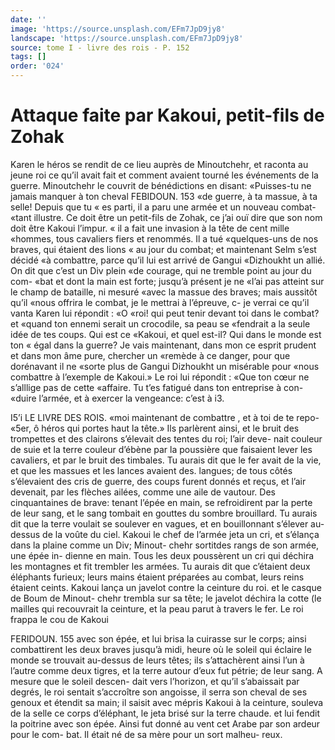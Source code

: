 ```yaml
---
date: ''
image: 'https://source.unsplash.com/EFm7JpD9jy8'
landscape: 'https://source.unsplash.com/EFm7JpD9jy8'
source: tome I - livre des rois - P. 152
tags: []
order: '024'
---
```


# Attaque faite par Kakoui, petit-fils de Zohak

Karen le héros se rendit de ce lieu auprès de Minoutchehr, et raconta au jeune roi ce qu’il avait fait et comment avaient tourné les événements de la guerre. Minoutchehr le couvrit de bénédictions en disant: «Puisses-tu ne jamais manquer à ton cheval
FEBIDOUN. 153 «de guerre, à ta massue, à ta selle! Depuis que tu
« es parti, il a paru une armée et un nouveau combat-
«tant illustre. Ce doit être un petit-fils de Zohak, ce j’ai ouï dire que son nom doit être Kakoui l’impur.
« il a fait une invasion à la tête de cent mille «hommes, tous cavaliers fiers et renommés. Il a tué «quelques-uns de nos braves, qui étaient des lions « au jour du combat; et maintenant Selm s’est décidé
«à combattre, parce qu’il lui est arrivé de Gangui
«Dizhoukht un allié. On dit que c’est un Div plein
«de courage, qui ne tremble point au jour du com- «bat et dont la main est forte; jusqu’à présent je ne
«l’ai pas atteint sur le champ de bataille, ni mesuré «avec la massue des braves; mais aussitôt qu’il «nous offrira le combat, je le mettrai à l’épreuve,
c- je verrai ce qu’il vanta Karen lui répondit : «O
«roi! qui peut tenir devant toi dans le combat? et «quand ton ennemi serait un crocodile, sa peau se «fendrait a la seule idée de tes coups. Qui est ce «Kakoui, et quel est-il? Qui dans le monde est ton « égal dans la guerre? Je vais maintenant, dans mon ce esprit prudent et dans mon âme pure, chercher un «remède à ce danger, pour que dorénavant il ne «sorte plus de Gangui Dizhoukht un misérable pour «nous combattre à l’exemple de Kakoui.» Le roi lui répondit : «Que ton cœur ne s’alllige pas de cette «affaire. Tu t’es fatigué dans ton entreprise à con-
«duire l’armée, et à exercer la vengeance: c’est à
i3.

I5’i LE LIVRE DES ROIS.
«moi maintenant de combattre , et à toi de te repo- «5er, ô héros qui portes haut la tête.»
Ils parlèrent ainsi, et le bruit des trompettes et des clairons s’élevait des tentes du roi; l’air deve-
nait couleur de suie et la terre couleur d’ébène par
la poussière que faisaient lever les cavaliers, et par le bruit des timbales. Tu aurais dit que le fer avait de la vie, et que les massues et les lances avaient des. langues; de tous côtés s’élevaient des cris de
guerre, des coups furent donnés et reçus, et l’air devenait, par les flèches ailées, comme une aile de vautour. Des cinquantaines de brave: tenant l’épée
en main, se refroidirent par la perte de leur sang, et le sang tombait en gouttes du sombre brouillard. Tu aurais dit que la terre voulait se soulever en vagues, et en bouillonnant s’élever au-dessus de la
voûte du ciel. Kakoui le chef de l’armée jeta un cri,
et s’élança dans la plaine comme un Div; Minout-
chehr sortitdes rangs de son armée, une épée in- dienne en main. Tous les deux poussèrent un cri qui déchira les montagnes et fit trembler les armées.
Tu aurais dit que c’étaient deux éléphants furieux;
leurs mains étaient préparées au combat, leurs reins étaient ceints. Kakoui lança un javelot contre la ceinture du roi. et le casque de Boum de Minout- chehr trembla sur sa tête; le javelot déchira la cotte
(le mailles qui recouvrait la ceinture, et la peau parut à travers le fer. Le roi frappa le cou de Kakoui

FERIDOUN. 155 avec son épée, et lui brisa la cuirasse sur le corps;
ainsi combattirent les deux braves jusqu’à midi, heure où le soleil qui éclaire le monde se trouvait au-dessus de leurs têtes; ils s’attachèrent ainsi l’un à l’autre
comme deux tigres, et la terre autour d’eux fut pétrie; de leur sang. A mesure que le soleil descen- dait vers l’horizon, et qu’il s’abaissait par degrés,
le roi sentait s’accroître son angoisse, il serra son cheval de ses genoux et étendit sa main; il saisit avec mépris Kakoui à la ceinture, souleva de la selle ce corps d’éléphant, le jeta brisé sur la terre chaude.
et lui fendit la poitrine avec son épée. Ainsi fut donné au vent cet Arabe par son ardeur pour le com- bat. Il était né de sa mère pour un sort malheu- reux.
